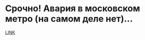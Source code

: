 # Срочно! Авария в московском метро (на самом деле нет)...



[LINK](https://varlamov.ru/1476362.html)